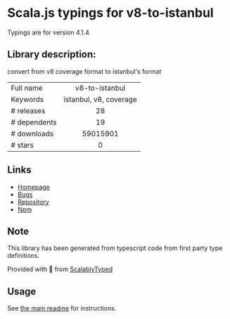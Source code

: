 
# Scala.js typings for v8-to-istanbul

Typings are for version 4.1.4

## Library description:
convert from v8 coverage format to istanbul's format

|                    |                 |
| ------------------ | :-------------: |
| Full name          | v8-to-istanbul |
| Keywords           | istanbul, v8, coverage |
| # releases         | 28 |
| # dependents       | 19 |
| # downloads        | 59015901 |
| # stars            | 0 |

## Links
- [Homepage](https://github.com/istanbuljs/v8-to-istanbul#readme)
- [Bugs](https://github.com/istanbuljs/v8-to-istanbul/issues)
- [Repository](https://github.com/istanbuljs/v8-to-istanbul)
- [Npm](https://www.npmjs.com/package/v8-to-istanbul)
    


## Note
This library has been generated from typescript code from first party type definitions.

Provided with :purple_heart: from [ScalablyTyped](https://github.com/oyvindberg/ScalablyTyped)

## Usage
See [the main readme](../../readme.md) for instructions.


